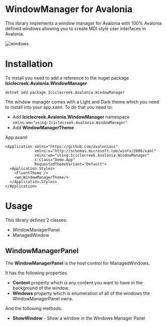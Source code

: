 # WindowManager for Avalonia
This library implements a window manager for Avalonia with 100% Avalonia defined windows allowing you to create MDI style user interfaces in Avalonia.

![windows](https://github.com/user-attachments/assets/3d38f431-5451-4d34-b88d-9656ba5ab5ab)

# Installation
To install you need to add a reference to the nuget package **Iciclecreek.Avalonia.WindowManager**

```dotnet add package Iciclecreek.Avalonia.WindowManager```

The window manager comes with a Light and Dark theme which you need to install into your app.xaml.
To do that you need to:
* Add **Iciclecreek.Avalonia.WindowManager** namespace  ```xmlns:wm="using:Iciclecreek.Avalonia.WindowManager"```
* Add **WindowManagerTheme** 

App.axaml
```
<Application xmlns="https://github.com/avaloniaui"
             xmlns:x="http://schemas.microsoft.com/winfx/2006/xaml"
             xmlns:wm="using:Iciclecreek.Avalonia.WindowManager"
             x:Class="Demo.App"
             RequestedThemeVariant="Default">
  <Application.Styles>
    <FluentTheme />
    <wm:WindowManagerTheme/>
  </Application.Styles>
</Application>
```

# Usage
This library defines 2 classes:
* WindowManagerPanel
* ManagedWindow
 
## WindowManagerPanel
The **WindowManagerPanel** is the host control for ManagedWindows.

It has the following properties
* **Content** property which is any content you want to have in the background of the window.
* **Windows** property which is enumeration of all of the windows the WindowManagerPanel owns.

And the following methods:
* **ShowWindow** - Show a window in the Windows Manager Panel
